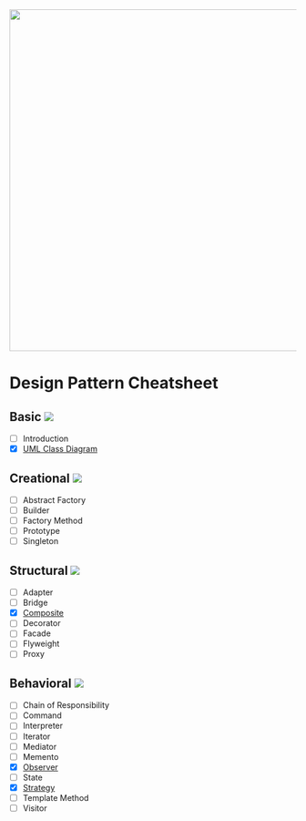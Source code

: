 <img src="https://user-images.githubusercontent.com/33388801/183260904-1da89fdf-4995-4d7c-8c01-dca6db622353.jpg" width="600"/>

# Design Pattern Cheatsheet

## Basic ![](https://us-central1-progress-markdown.cloudfunctions.net/progress/50)

- [ ] Introduction
- [x] [UML Class Diagram](https://blog.naver.com/mym0404/222840876463)

## Creational ![](https://us-central1-progress-markdown.cloudfunctions.net/progress/0)

- [ ] Abstract Factory
- [ ] Builder
- [ ] Factory Method
- [ ] Prototype
- [ ] Singleton

## Structural ![](https://us-central1-progress-markdown.cloudfunctions.net/progress/14)

- [ ] Adapter
- [ ] Bridge
- [x] [Composite](https://blog.naver.com/mym0404/222840888281)
- [ ] Decorator
- [ ] Facade
- [ ] Flyweight
- [ ] Proxy

## Behavioral ![](https://us-central1-progress-markdown.cloudfunctions.net/progress/18)

- [ ] Chain of Responsibility
- [ ] Command
- [ ] Interpreter
- [ ] Iterator
- [ ] Mediator
- [ ] Memento
- [x] [Observer](https://blog.naver.com/mym0404/222841574727)
- [ ] State
- [x] [Strategy](https://blog.naver.com/mym0404/222841499913)
- [ ] Template Method
- [ ] Visitor
